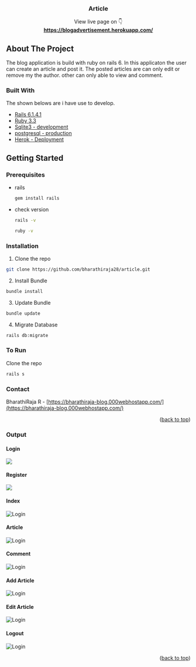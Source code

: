 <div id="top"></div>
<br />
<div align="center">

  <h3 align="center">Article</h3>

  <p align="center">
   View live page on 👇
    <br />
    <a href="https://blogadvertisement.herokuapp.com/"><strong>https://blogadvertisement.herokuapp.com/</strong></a>
  </p>
</div>

## About The Project

The blog application is build with ruby on rails 6. In this applicaton the user can create an article and post it. The posted articles are can only edit or remove my the author. other can only able to view and comment. 

### Built With

The shown belows are i have use to develop.

* [Rails 6.1.4.1](https://rubyonrails.org/)
* [Ruby 3.3](https://www.ruby-lang.org/en/)
* [Sqlite3 - development](https://www.sqlite.org/index.html)
* [postgresql - production](https://www.postgresql.org/)
* [Herok - Deployment](https://www.heroku.com/)



## Getting Started

### Prerequisites

* rails
  ```sh
  gem install rails
  ```
* check version
  ```sh
  rails -v
  ```
  ```sh
  ruby -v
  ```
  
  

### Installation

  1. Clone the repo
   ```sh
   git clone https://github.com/bharathiraja28/article.git
   ```
   
  2. Install Bundle
   ```sh
   bundle install
   ```
  3. Update Bundle
   ```sh
   bundle update
   ```
  4. Migrate Database
   ```sh
   rails db:migrate
   ```

### To Run

   Clone the repo
   ```sh
   rails s
   ```
   
### Contact

   BharathiRaja R - [https://bharathiraja-blog.000webhostapp.com/](https://bharathiraja-blog.000webhostapp.com/)

   <p align="right">(<a href="#top">back to top</a>)</p>
   
### Output 

  #### Login <br>
  <img src="/images/login.PNG">

  #### Register <br>
  <img src="/images/register.PNG">

  #### Index
  ![Login](/images/index.PNG)

  #### Article
  ![Login](/images/article.PNG)

  #### Comment 
  ![Login](/images/comment.PNG)

  #### Add Article 
  ![Login](/images/add.PNG)

  #### Edit Article 
  ![Login](/images/edit.PNG)

  #### Logout 
  ![Login](/images/logout.PNG)

  <p align="right">(<a href="#top">back to top</a>)</p>


